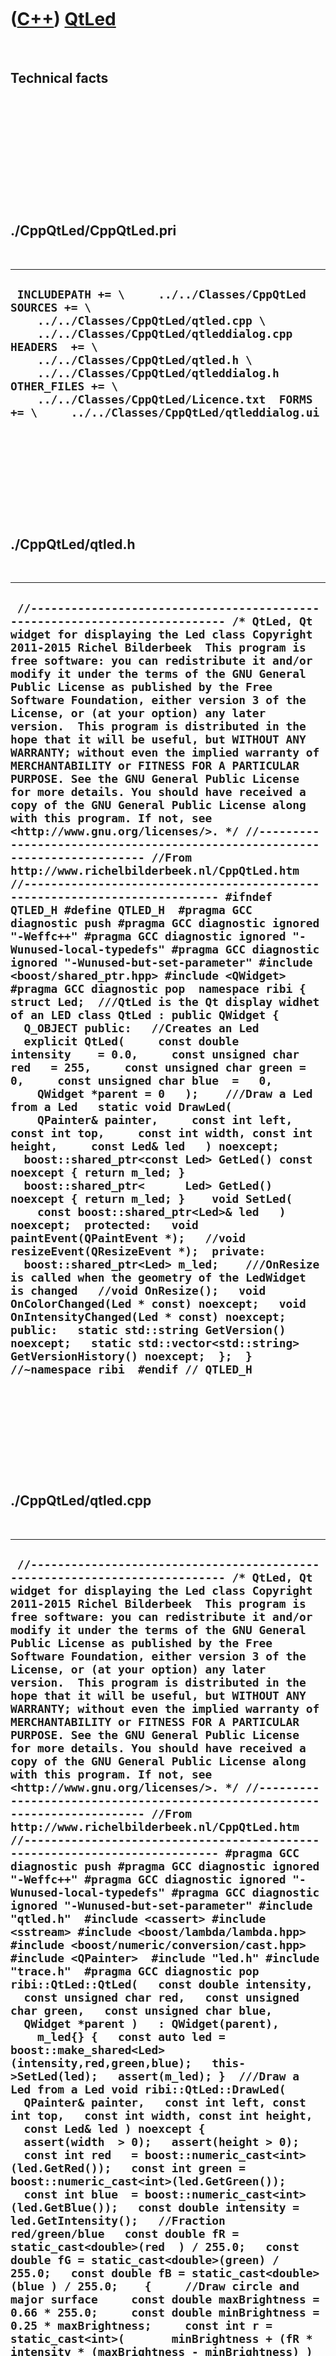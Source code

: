 
 

 

 

 

 

([C++](Cpp.md)) [QtLed](CppQtLed.md)
======================================

 

Technical facts
---------------

 

 

 

 

 

 

./CppQtLed/CppQtLed.pri
-----------------------

 

  ------------------------------------------------------------------------------------------------------------------------------------------------------------------------------------------------------------------------------------------------------------------------------------------------------------------------------------------------------------
  ` INCLUDEPATH += \     ../../Classes/CppQtLed  SOURCES += \     ../../Classes/CppQtLed/qtled.cpp \     ../../Classes/CppQtLed/qtleddialog.cpp  HEADERS  += \     ../../Classes/CppQtLed/qtled.h \     ../../Classes/CppQtLed/qtleddialog.h  OTHER_FILES += \     ../../Classes/CppQtLed/Licence.txt  FORMS += \     ../../Classes/CppQtLed/qtleddialog.ui`
  ------------------------------------------------------------------------------------------------------------------------------------------------------------------------------------------------------------------------------------------------------------------------------------------------------------------------------------------------------------

 

 

 

 

 

./CppQtLed/qtled.h
------------------

 

  -----------------------------------------------------------------------------------------------------------------------------------------------------------------------------------------------------------------------------------------------------------------------------------------------------------------------------------------------------------------------------------------------------------------------------------------------------------------------------------------------------------------------------------------------------------------------------------------------------------------------------------------------------------------------------------------------------------------------------------------------------------------------------------------------------------------------------------------------------------------------------------------------------------------------------------------------------------------------------------------------------------------------------------------------------------------------------------------------------------------------------------------------------------------------------------------------------------------------------------------------------------------------------------------------------------------------------------------------------------------------------------------------------------------------------------------------------------------------------------------------------------------------------------------------------------------------------------------------------------------------------------------------------------------------------------------------------------------------------------------------------------------------------------------------------------------------------------------------------------------------------------------------------------------------------------------------------------------------------------------------------------------------------------------------------------------------------------------------------------------------------------------------------------------------------------------------------------------------------------------------------------------------------------------------------------------------------------------------------------------------------------------------------------------------------------------------------------------------------------------------------------------------------------------------------------------------------------------------------
  ` //--------------------------------------------------------------------------- /* QtLed, Qt widget for displaying the Led class Copyright 2011-2015 Richel Bilderbeek  This program is free software: you can redistribute it and/or modify it under the terms of the GNU General Public License as published by the Free Software Foundation, either version 3 of the License, or (at your option) any later version.  This program is distributed in the hope that it will be useful, but WITHOUT ANY WARRANTY; without even the implied warranty of MERCHANTABILITY or FITNESS FOR A PARTICULAR PURPOSE. See the GNU General Public License for more details. You should have received a copy of the GNU General Public License along with this program. If not, see <http://www.gnu.org/licenses/>. */ //--------------------------------------------------------------------------- //From http://www.richelbilderbeek.nl/CppQtLed.htm //--------------------------------------------------------------------------- #ifndef QTLED_H #define QTLED_H  #pragma GCC diagnostic push #pragma GCC diagnostic ignored "-Weffc++" #pragma GCC diagnostic ignored "-Wunused-local-typedefs" #pragma GCC diagnostic ignored "-Wunused-but-set-parameter" #include <boost/shared_ptr.hpp> #include <QWidget> #pragma GCC diagnostic pop  namespace ribi {  struct Led;  ///QtLed is the Qt display widhet of an LED class QtLed : public QWidget {   Q_OBJECT public:   //Creates an Led   explicit QtLed(     const double intensity    = 0.0,     const unsigned char red   = 255,     const unsigned char green =   0,     const unsigned char blue  =   0,     QWidget *parent = 0   );    ///Draw a Led from a Led   static void DrawLed(     QPainter& painter,     const int left, const int top,     const int width, const int height,     const Led& led   ) noexcept;     boost::shared_ptr<const Led> GetLed() const noexcept { return m_led; }   boost::shared_ptr<      Led> GetLed()       noexcept { return m_led; }    void SetLed(     const boost::shared_ptr<Led>& led   ) noexcept;  protected:   void paintEvent(QPaintEvent *);   //void resizeEvent(QResizeEvent *);  private:   boost::shared_ptr<Led> m_led;    ///OnResize is called when the geometry of the LedWidget is changed   //void OnResize();   void OnColorChanged(Led * const) noexcept;   void OnIntensityChanged(Led * const) noexcept;  public:   static std::string GetVersion() noexcept;   static std::vector<std::string> GetVersionHistory() noexcept;  };  } //~namespace ribi  #endif // QTLED_H`
  -----------------------------------------------------------------------------------------------------------------------------------------------------------------------------------------------------------------------------------------------------------------------------------------------------------------------------------------------------------------------------------------------------------------------------------------------------------------------------------------------------------------------------------------------------------------------------------------------------------------------------------------------------------------------------------------------------------------------------------------------------------------------------------------------------------------------------------------------------------------------------------------------------------------------------------------------------------------------------------------------------------------------------------------------------------------------------------------------------------------------------------------------------------------------------------------------------------------------------------------------------------------------------------------------------------------------------------------------------------------------------------------------------------------------------------------------------------------------------------------------------------------------------------------------------------------------------------------------------------------------------------------------------------------------------------------------------------------------------------------------------------------------------------------------------------------------------------------------------------------------------------------------------------------------------------------------------------------------------------------------------------------------------------------------------------------------------------------------------------------------------------------------------------------------------------------------------------------------------------------------------------------------------------------------------------------------------------------------------------------------------------------------------------------------------------------------------------------------------------------------------------------------------------------------------------------------------------------------------

 

 

 

 

 

./CppQtLed/qtled.cpp
--------------------

 

  ---------------------------------------------------------------------------------------------------------------------------------------------------------------------------------------------------------------------------------------------------------------------------------------------------------------------------------------------------------------------------------------------------------------------------------------------------------------------------------------------------------------------------------------------------------------------------------------------------------------------------------------------------------------------------------------------------------------------------------------------------------------------------------------------------------------------------------------------------------------------------------------------------------------------------------------------------------------------------------------------------------------------------------------------------------------------------------------------------------------------------------------------------------------------------------------------------------------------------------------------------------------------------------------------------------------------------------------------------------------------------------------------------------------------------------------------------------------------------------------------------------------------------------------------------------------------------------------------------------------------------------------------------------------------------------------------------------------------------------------------------------------------------------------------------------------------------------------------------------------------------------------------------------------------------------------------------------------------------------------------------------------------------------------------------------------------------------------------------------------------------------------------------------------------------------------------------------------------------------------------------------------------------------------------------------------------------------------------------------------------------------------------------------------------------------------------------------------------------------------------------------------------------------------------------------------------------------------------------------------------------------------------------------------------------------------------------------------------------------------------------------------------------------------------------------------------------------------------------------------------------------------------------------------------------------------------------------------------------------------------------------------------------------------------------------------------------------------------------------------------------------------------------------------------------------------------------------------------------------------------------------------------------------------------------------------------------------------------------------------------------------------------------------------------------------------------------------------------------------------------------------------------------------------------------------------------------------------------------------------------------------------------------------------------------------------------------------------------------------------------------------------------------------------------------------------------------------------------------------------------------------------------------------------------------------------------------------------------------------------------------------------------------------------------------------------------------------------------------------------------------------------------------------------------------------------------------------------------------------------------------------------------------------------------------------------------------------------------------------------------------------------------------------------------------------------------------------------------------------------------------------------------------------------------------------------------------------------------------------------------------------------------------------------------------------------------------------------------------------------------------------------------------------------------------------------------------------------------------------------------------------------------------------------------------------------------------------------------------------------------------------------------------------------------------------------------------------------------------------------------------------------------------------------------------------------------------------------------------------------------------------------------------------------------------------------------------------------------------------------------------------------------------------------------------------------------------------------------------------------------------------------------------------------------------------------------------------------------------------------------------------------------------------------------------------------------------------------------------------------------------------------------------------------------------------------------------------------------------------------------------------------------------------------------------------------------------------------------------------------------------------------------------------------------------------------------------------------------------------------------------------------------------------------------------------------------------------------------------------------------------------------------------------------------------------------------------------------------------------------------------------------------------------------------------------------------------------------------------------------------------------------------------------------------------------------------------------------------------------------------------------------------------------------------------------------------------------------------------------------------------------------------------------------------------------------------------------------------------------------------------------------------------------------------------------------------------------------------------------------------------------------------------------------------------------------------------------------------------------------------------------------------------------------------------------------------------------------------------------------------------------------------------------------------------------------------------------------------------------------------------------------------------------------------------------------------------------------------------------------------------------------------------------------------------------------------------------------------------------------------------------------------------------------------------------------------------------------------------------------------------------------------------------------------------------------------------------------------------------------------------------------------------------------------------------------------------------------------------------------------------------------------------------------------------------------------------------------------------------------------------------------------------------------------------------------------------------------------------------------------------------------------------------------------------------------------------------------------------------------------------------------------------------------------------------------------------------------------------------------------------------------------------------------------------------------------------------------------------------------------------------------------------------------------------------------------------------------------------------------------------------------------------------------------------------------------------------------------------------------------------------------------------------------------------------------------------------------------------------------------------------------------------------------------------------------------------------------------------------------------------------------------------------------------------------------------------------------------------------------------------------------------------------------------------------------------------------------------------------------------------------------------------------------------------------------------------
  ` //--------------------------------------------------------------------------- /* QtLed, Qt widget for displaying the Led class Copyright 2011-2015 Richel Bilderbeek  This program is free software: you can redistribute it and/or modify it under the terms of the GNU General Public License as published by the Free Software Foundation, either version 3 of the License, or (at your option) any later version.  This program is distributed in the hope that it will be useful, but WITHOUT ANY WARRANTY; without even the implied warranty of MERCHANTABILITY or FITNESS FOR A PARTICULAR PURPOSE. See the GNU General Public License for more details. You should have received a copy of the GNU General Public License along with this program. If not, see <http://www.gnu.org/licenses/>. */ //--------------------------------------------------------------------------- //From http://www.richelbilderbeek.nl/CppQtLed.htm //--------------------------------------------------------------------------- #pragma GCC diagnostic push #pragma GCC diagnostic ignored "-Weffc++" #pragma GCC diagnostic ignored "-Wunused-local-typedefs" #pragma GCC diagnostic ignored "-Wunused-but-set-parameter" #include "qtled.h"  #include <cassert> #include <sstream> #include <boost/lambda/lambda.hpp> #include <boost/numeric/conversion/cast.hpp>  #include <QPainter>  #include "led.h" #include "trace.h"  #pragma GCC diagnostic pop  ribi::QtLed::QtLed(   const double intensity,   const unsigned char red,   const unsigned char green,   const unsigned char blue,   QWidget *parent )   : QWidget(parent),     m_led{} {   const auto led = boost::make_shared<Led>(intensity,red,green,blue);   this->SetLed(led);   assert(m_led); }  ///Draw a Led from a Led void ribi::QtLed::DrawLed(   QPainter& painter,   const int left, const int top,   const int width, const int height,   const Led& led ) noexcept {   assert(width  > 0);   assert(height > 0);   const int red   = boost::numeric_cast<int>(led.GetRed());   const int green = boost::numeric_cast<int>(led.GetGreen());   const int blue  = boost::numeric_cast<int>(led.GetBlue());   const double intensity = led.GetIntensity();   //Fraction red/green/blue   const double fR = static_cast<double>(red  ) / 255.0;   const double fG = static_cast<double>(green) / 255.0;   const double fB = static_cast<double>(blue ) / 255.0;    {     //Draw circle and major surface     const double maxBrightness = 0.66 * 255.0;     const double minBrightness = 0.25 * maxBrightness;     const int r = static_cast<int>(       minBrightness + (fR * intensity * (maxBrightness - minBrightness) ) );     const int g = static_cast<int>(       minBrightness + (fG * intensity * (maxBrightness - minBrightness) ) );     const int b = static_cast<int>(       minBrightness + (fB * intensity * (maxBrightness - minBrightness) ) );     assert( r >= 0 ); assert( r < 256);     assert( g >= 0 ); assert( g < 256);     assert( b >= 0 ); assert( b < 256);     const int pen_width = 1 + (std::min(width,height) / 25);     assert(pen_width > 0);     {       QPen pen = painter.pen();       pen.setWidth(pen_width);       pen.setColor(QColor(0,0,0));       painter.setPen(pen);     }     painter.setBrush(QBrush(QColor(r,g,b)));     painter.drawEllipse(       left + pen_width,       top + pen_width,       width  - (4 * pen_width),       height - (4 * pen_width)     );   }   {     //Draw topleft smaller lighter surface     const double maxBrightness = 1.00 * 255.0;     const double minBrightness = 0.25 * maxBrightness;     const int r = static_cast<int>(       minBrightness + (fR * intensity * (maxBrightness - minBrightness) ) );     const int g = static_cast<int>(       minBrightness + (fG * intensity * (maxBrightness - minBrightness) ) );     const int b = static_cast<int>(       minBrightness + (fB * intensity * (maxBrightness - minBrightness) ) );     assert( r >= 0 ); assert( r < 256);     assert( g >= 0 ); assert( g < 256);     assert( b >= 0 ); assert( b < 256);     const int x = left + (width  / 2) - (0.707 * static_cast<double>(width ) * 0.5);     const int y = top  + (height / 2) - (0.707 * static_cast<double>(height) * 0.5);     const int w = (0.707 * static_cast<double>(width ) * 0.5);     const int h = (0.707 * static_cast<double>(height) * 0.5);     {       QPen pen = painter.pen();       pen.setWidth(1);       pen.setColor(QColor(r,g,b));       painter.setPen(pen);     }     painter.setBrush(QBrush(QColor(r,g,b)));     painter.drawEllipse(x,y,w,h);   }   {     //Draw bottomright smaller darker surface     const double maxBrightness = 0.33 * 255.0;     const double minBrightness = 0.25 * maxBrightness;     const int r = static_cast<int>(       minBrightness + (fR * intensity * (maxBrightness - minBrightness) ) );     const int g = static_cast<int>(       minBrightness + (fG * intensity * (maxBrightness - minBrightness) ) );     const int b = static_cast<int>(       minBrightness + (fB * intensity * (maxBrightness - minBrightness) ) );     assert( r >= 0 ); assert( r < 256);     assert( g >= 0 ); assert( g < 256);     assert( b >= 0 ); assert( b < 256);     const int x = left + (width  / 2) - 1;     const int y = top  + (height / 2) - 1;     const int w = (0.707 * static_cast<double>(width ) * 0.5);     const int h = (0.707 * static_cast<double>(height) * 0.5);      {       QPen pen = painter.pen();       pen.setWidth(1);       pen.setColor(QColor(r,g,b));       painter.setPen(pen);     }     painter.setBrush(QBrush(QColor(r,g,b)));     painter.drawEllipse(x,y,w,h);   } }  std::string ribi::QtLed::GetVersion() noexcept {   return "1.0"; }  std::vector<std::string> ribi::QtLed::GetVersionHistory() noexcept {   return {     "2014-06-20: Version 1.0: initial version"   }; }  void ribi::QtLed::OnColorChanged(Led * const) noexcept {   this->update(); }  void ribi::QtLed::OnIntensityChanged(Led * const) noexcept {   this->update(); }  void ribi::QtLed::paintEvent(QPaintEvent *) {   QPainter p(this);   DrawLed(     p,     this->rect().left(),     this->rect().top(),     this->rect().width(),     this->rect().height(),     //this->geometry().left(),     //this->geometry().top(),     //this->geometry().width(),     //this->geometry().height(),     *m_led   ); }  void ribi::QtLed::SetLed(const boost::shared_ptr<Led>& led) noexcept {   const bool verbose{false};    assert(led);   if (m_led == led)   {     return;   }   if (verbose)   {     std::stringstream s;     s << "Setting led '" << (*led) << "'\n";   }    const auto blue_after = led->GetBlue();   const auto green_after = led->GetGreen();   const auto intensity_after = led->GetIntensity();   const auto red_after = led->GetRed();     bool blue_changed  = true;   bool green_changed  = true;   bool intensity_changed = true;   bool red_changed = true;    if (m_led)   {     const auto blue_before = m_led->GetBlue();     const auto green_before = m_led->GetGreen();     const auto intensity_before = m_led->GetIntensity();     const auto red_before = m_led->GetRed();      blue_changed  = blue_before != blue_after;     green_changed  = green_before != green_after;     intensity_changed = intensity_before != intensity_after;     red_changed = red_before != red_after;       if (verbose)     {       if (blue_changed)       {         std::stringstream s;         s           << "Blue will change from "           << blue_before           << " to "           << blue_after           << '\n'         ;         TRACE(s.str());       }       if (green_changed)       {         std::stringstream s;         s << "Green will change from " << green_before           << " to " << green_after << '\n';         TRACE(s.str());       }       if (intensity_changed)       {         std::stringstream s;         s << "Intensity will change from '" << intensity_before           << "' to '" << intensity_after << "'\n";         TRACE(s.str());       }       if (red_changed)       {         std::stringstream s;         s << "Red will change from " << red_before           << " to " << red_after << '\n';         TRACE(s.str());       }     }      //Disconnect m_led     m_led->m_signal_color_changed.disconnect(       boost::bind(&ribi::QtLed::OnColorChanged,this,boost::lambda::_1)     );     m_led->m_signal_intensity_changed.disconnect(       boost::bind(&ribi::QtLed::OnIntensityChanged,this,boost::lambda::_1)     );   }    //Replace m_led by the new one   m_led = led;    assert(m_led->GetBlue() == blue_after);   assert(m_led->GetGreen() == green_after);   assert(m_led->GetIntensity() == intensity_after);   assert(m_led->GetRed() == red_after);    m_led->m_signal_color_changed.connect(     boost::bind(&ribi::QtLed::OnColorChanged,this,boost::lambda::_1)   );   m_led->m_signal_intensity_changed.connect(     boost::bind(&ribi::QtLed::OnIntensityChanged,this,boost::lambda::_1)   );    //Emit everything that has changed   if (blue_changed || green_changed || red_changed)   {     m_led->m_signal_color_changed(m_led.get());   }   if (intensity_changed)   {     m_led->m_signal_intensity_changed(m_led.get());   }    assert( led ==  m_led);   assert(*led == *m_led); }`
  ---------------------------------------------------------------------------------------------------------------------------------------------------------------------------------------------------------------------------------------------------------------------------------------------------------------------------------------------------------------------------------------------------------------------------------------------------------------------------------------------------------------------------------------------------------------------------------------------------------------------------------------------------------------------------------------------------------------------------------------------------------------------------------------------------------------------------------------------------------------------------------------------------------------------------------------------------------------------------------------------------------------------------------------------------------------------------------------------------------------------------------------------------------------------------------------------------------------------------------------------------------------------------------------------------------------------------------------------------------------------------------------------------------------------------------------------------------------------------------------------------------------------------------------------------------------------------------------------------------------------------------------------------------------------------------------------------------------------------------------------------------------------------------------------------------------------------------------------------------------------------------------------------------------------------------------------------------------------------------------------------------------------------------------------------------------------------------------------------------------------------------------------------------------------------------------------------------------------------------------------------------------------------------------------------------------------------------------------------------------------------------------------------------------------------------------------------------------------------------------------------------------------------------------------------------------------------------------------------------------------------------------------------------------------------------------------------------------------------------------------------------------------------------------------------------------------------------------------------------------------------------------------------------------------------------------------------------------------------------------------------------------------------------------------------------------------------------------------------------------------------------------------------------------------------------------------------------------------------------------------------------------------------------------------------------------------------------------------------------------------------------------------------------------------------------------------------------------------------------------------------------------------------------------------------------------------------------------------------------------------------------------------------------------------------------------------------------------------------------------------------------------------------------------------------------------------------------------------------------------------------------------------------------------------------------------------------------------------------------------------------------------------------------------------------------------------------------------------------------------------------------------------------------------------------------------------------------------------------------------------------------------------------------------------------------------------------------------------------------------------------------------------------------------------------------------------------------------------------------------------------------------------------------------------------------------------------------------------------------------------------------------------------------------------------------------------------------------------------------------------------------------------------------------------------------------------------------------------------------------------------------------------------------------------------------------------------------------------------------------------------------------------------------------------------------------------------------------------------------------------------------------------------------------------------------------------------------------------------------------------------------------------------------------------------------------------------------------------------------------------------------------------------------------------------------------------------------------------------------------------------------------------------------------------------------------------------------------------------------------------------------------------------------------------------------------------------------------------------------------------------------------------------------------------------------------------------------------------------------------------------------------------------------------------------------------------------------------------------------------------------------------------------------------------------------------------------------------------------------------------------------------------------------------------------------------------------------------------------------------------------------------------------------------------------------------------------------------------------------------------------------------------------------------------------------------------------------------------------------------------------------------------------------------------------------------------------------------------------------------------------------------------------------------------------------------------------------------------------------------------------------------------------------------------------------------------------------------------------------------------------------------------------------------------------------------------------------------------------------------------------------------------------------------------------------------------------------------------------------------------------------------------------------------------------------------------------------------------------------------------------------------------------------------------------------------------------------------------------------------------------------------------------------------------------------------------------------------------------------------------------------------------------------------------------------------------------------------------------------------------------------------------------------------------------------------------------------------------------------------------------------------------------------------------------------------------------------------------------------------------------------------------------------------------------------------------------------------------------------------------------------------------------------------------------------------------------------------------------------------------------------------------------------------------------------------------------------------------------------------------------------------------------------------------------------------------------------------------------------------------------------------------------------------------------------------------------------------------------------------------------------------------------------------------------------------------------------------------------------------------------------------------------------------------------------------------------------------------------------------------------------------------------------------------------------------------------------------------------------------------------------------------------------------------------------------------------------------------------------------------------------------------------------------------------------------------------------------------------------------------------------------------------------------------------------------------------------------------------------------------------------------------------------------------------------------------------------------------------------------------------------------------------------------------------------------------------

 

 

 

 

 

./CppQtLed/qtleddialog.h
------------------------

 

  --------------------------------------------------------------------------------------------------------------------------------------------------------------------------------------------------------------------------------------------------------------------------------------------------------------------------------------------------------------------------------------------------------------------------------------------------------------------------------------------------------------------------------------------------------------------------------------------------------------------------------------------------------------------------------------------------------------------------------------------------------------------------------------------------------------------------------------------------------------------------------------------------------------------------------------------------------------------------------------------------------------------------------------------------------------------------------------------------------------------------------------------------------------------------------------------------------------------------------------------------------------------------------------------------------------------------------------------------------------------------------------------------------------------------------------------------------------------------------------------------------------------------------------------------------------------------------------------------------------------------------------------------------------------------------------------------------------------------------------------------------------------------------------------------------------------------------------------------------------------------------------------------------------------------------------------------------------------------------------------------------------------------------------------------------------------------------------------------------------------------------------------------------------------------------------------------------------------------------------------------------------------------------------------------------------------------------------------------------------------------
  ` //--------------------------------------------------------------------------- /* QtLedWidget, Qt widget for displaying the Led class Copyright 2011-2015 Richel Bilderbeek  This program is free software: you can redistribute it and/or modify it under the terms of the GNU General Public License as published by the Free Software Foundation, either version 3 of the License, or (at your option) any later version.  This program is distributed in the hope that it will be useful, but WITHOUT ANY WARRANTY; without even the implied warranty of MERCHANTABILITY or FITNESS FOR A PARTICULAR PURPOSE. See the GNU General Public License for more details. You should have received a copy of the GNU General Public License along with this program. If not, see <http://www.gnu.org/licenses/>. */ //--------------------------------------------------------------------------- //From http://www.richelbilderbeek.nl/CppQtLedWidget.htm //--------------------------------------------------------------------------- #ifndef QTLEDDIALOG_H #define QTLEDDIALOG_H  #include <string> #include <vector>  #pragma GCC diagnostic push #pragma GCC diagnostic ignored "-Weffc++" #pragma GCC diagnostic ignored "-Wunused-local-typedefs" #pragma GCC diagnostic ignored "-Wunused-but-set-parameter" #include <boost/shared_ptr.hpp> #include "qthideandshowdialog.h" #pragma GCC diagnostic pop  namespace Ui {   class QtLedDialog; }  namespace ribi {  struct Led;  ///Displays an LED as a dialog class QtLedDialog : public ::ribi::QtHideAndShowDialog {   Q_OBJECT  public:   explicit QtLedDialog(QWidget *parent = 0);   QtLedDialog(const QtLedDialog&) = delete;   QtLedDialog& operator=(const QtLedDialog&) = delete;   ~QtLedDialog() noexcept;    void SetLed(const boost::shared_ptr<Led>& led) noexcept;   boost::shared_ptr<Led> GetLed() const noexcept { return m_led; }   private slots:   void on_box_blue_valueChanged(int arg1);   void on_box_green_valueChanged(int arg1);   void on_box_intensity_valueChanged(double arg1);   void on_box_red_valueChanged(int arg1);  private:   Ui::QtLedDialog *ui;    ///The LED to work on   boost::shared_ptr<Led> m_led;    void OnColorChanged(Led * const led) noexcept;   void OnIntensityChanged(Led * const led) noexcept; };  } //~namespace ribi  #endif // QTLEDDIALOG_H`
  --------------------------------------------------------------------------------------------------------------------------------------------------------------------------------------------------------------------------------------------------------------------------------------------------------------------------------------------------------------------------------------------------------------------------------------------------------------------------------------------------------------------------------------------------------------------------------------------------------------------------------------------------------------------------------------------------------------------------------------------------------------------------------------------------------------------------------------------------------------------------------------------------------------------------------------------------------------------------------------------------------------------------------------------------------------------------------------------------------------------------------------------------------------------------------------------------------------------------------------------------------------------------------------------------------------------------------------------------------------------------------------------------------------------------------------------------------------------------------------------------------------------------------------------------------------------------------------------------------------------------------------------------------------------------------------------------------------------------------------------------------------------------------------------------------------------------------------------------------------------------------------------------------------------------------------------------------------------------------------------------------------------------------------------------------------------------------------------------------------------------------------------------------------------------------------------------------------------------------------------------------------------------------------------------------------------------------------------------------------------------

 

 

 

 

 

./CppQtLed/qtleddialog.cpp
--------------------------

 

  -----------------------------------------------------------------------------------------------------------------------------------------------------------------------------------------------------------------------------------------------------------------------------------------------------------------------------------------------------------------------------------------------------------------------------------------------------------------------------------------------------------------------------------------------------------------------------------------------------------------------------------------------------------------------------------------------------------------------------------------------------------------------------------------------------------------------------------------------------------------------------------------------------------------------------------------------------------------------------------------------------------------------------------------------------------------------------------------------------------------------------------------------------------------------------------------------------------------------------------------------------------------------------------------------------------------------------------------------------------------------------------------------------------------------------------------------------------------------------------------------------------------------------------------------------------------------------------------------------------------------------------------------------------------------------------------------------------------------------------------------------------------------------------------------------------------------------------------------------------------------------------------------------------------------------------------------------------------------------------------------------------------------------------------------------------------------------------------------------------------------------------------------------------------------------------------------------------------------------------------------------------------------------------------------------------------------------------------------------------------------------------------------------------------------------------------------------------------------------------------------------------------------------------------------------------------------------------------------------------------------------------------------------------------------------------------------------------------------------------------------------------------------------------------------------------------------------------------------------------------------------------------------------------------------------------------------------------------------------------------------------------------------------------------------------------------------------------------------------------------------------------------------------------------------------------------------------------------------------------------------------------------------------------------------------------------------------------------------------------------------------------------------------------------------------------------------------------------------------------------------------------------------------------------------------------------------------------------------------------------------------------------------------------------------------------------------------------------------------------------------------------------------------------------------------------------------------------------------------------------------------------------------------------------------------------------------------------------------------------------------------------------------------------------------------------------------------------------------------------------------------------------------------------------------------------------------------------------------------------------------------------------------------------------------------------------------------------------------------------------------------------------------------------------------------------------------------------------------------------------------------------------------------------------------------------------------------------------------------------------------------------------------------------------------------------------------------------------------------------------------------------------------------------------------------------------------------------------------------------------------------------------------------------------------------------------------------------------------------------------------------------------------------------------------------------------------------------------------------------------------------------------------------------------------------------------------------------------------------------------------------------------------------------------------------------------------------------------------------------------------------------------------------------------------------------------------------------------
  ` //--------------------------------------------------------------------------- /* QtLedWidget, Qt led for displaying the Led class Copyright 2011-2015 Richel Bilderbeek  This program is free software: you can redistribute it and/or modify it under the terms of the GNU General Public License as published by the Free Software Foundation, either version 3 of the License, or (at your option) any later version.  This program is distributed in the hope that it will be useful, but WITHOUT ANY WARRANTY; without even the implied warranty of MERCHANTABILITY or FITNESS FOR A PARTICULAR PURPOSE. See the GNU General Public License for more details. You should have received a copy of the GNU General Public License along with this program. If not, see <http://www.gnu.org/licenses/>. */ //--------------------------------------------------------------------------- //From http://www.richelbilderbeek.nl/CppQtLedWidget.htm //--------------------------------------------------------------------------- #include "qtleddialog.h"  #pragma GCC diagnostic push #pragma GCC diagnostic ignored "-Weffc++" #pragma GCC diagnostic ignored "-Wunused-local-typedefs" #pragma GCC diagnostic ignored "-Wunused-but-set-parameter" #include <cassert> #include <sstream>  #include <boost/lambda/bind.hpp> #include <boost/lambda/lambda.hpp>  #include "led.h" #include "trace.h" #include "ui_qtleddialog.h" #pragma GCC diagnostic pop  ribi::QtLedDialog::QtLedDialog(QWidget *parent)   : QtHideAndShowDialog(parent),     ui(new Ui::QtLedDialog),     m_led{} {   ui->setupUi(this); }  ribi::QtLedDialog::~QtLedDialog() noexcept {   delete ui; }  void ribi::QtLedDialog::on_box_intensity_valueChanged(double arg1) {   m_led->SetIntensity(arg1); }  void ribi::QtLedDialog::on_box_blue_valueChanged(int arg1) {   m_led->SetBlue(arg1); }  void ribi::QtLedDialog::on_box_green_valueChanged(int arg1) {   m_led->SetGreen(arg1); }  void ribi::QtLedDialog::on_box_red_valueChanged(int arg1) {   m_led->SetRed(arg1); }  void ribi::QtLedDialog::OnColorChanged(Led * const led) noexcept {   assert(led);   ui->box_red->setValue(led->GetRed());   ui->box_green->setValue(led->GetGreen());   ui->box_blue->setValue(led->GetBlue()); }  void ribi::QtLedDialog::OnIntensityChanged(Led * const led) noexcept {   assert(led);   ui->box_intensity->setValue(led->GetIntensity()); }  void ribi::QtLedDialog::SetLed(const boost::shared_ptr<Led>& led) noexcept {   const bool verbose{false};    assert(led);   if (m_led == led)   {     return;   }   if (verbose)   {     std::stringstream s;     s << "Setting led '" << (*led) << "'\n";   }    const auto blue_after      = led->GetBlue();   const auto green_after     = led->GetGreen();   const auto intensity_after = led->GetIntensity();   const auto red_after       = led->GetRed();     bool blue_changed  = true;   bool green_changed  = true;   bool intensity_changed = true;   bool red_changed = true;    if (m_led)   {     const auto blue_before  = m_led->GetBlue();     const auto green_before  = m_led->GetGreen();     const auto intensity_before = m_led->GetIntensity();     const auto red_before = m_led->GetRed();      blue_changed  = blue_before != blue_after;     green_changed  = green_before != green_after;     intensity_changed = intensity_before != intensity_after;     red_changed = red_before != red_after;      if (verbose)     {       if (blue_changed)       {         std::stringstream s;         s           << "Blue will change from "           << blue_before           << " to "           << blue_after           << '\n'         ;         TRACE(s.str());       }       if (green_changed)       {         std::stringstream s;         s << "Green will change from " << green_before           << " to " << green_after << '\n';         TRACE(s.str());       }       if (intensity_changed)       {         std::stringstream s;         s << "Intensity will change from " << intensity_before           << " to " << intensity_after << '\n';         TRACE(s.str());       }       if (red_changed)       {         std::stringstream s;         s << "Red will change from " << red_before           << " to " << red_after << '\n';         TRACE(s.str());       }     }      //Disconnect m_led     m_led->m_signal_color_changed.disconnect(       boost::bind(&ribi::QtLedDialog::OnColorChanged,this,boost::lambda::_1)     );     m_led->m_signal_intensity_changed.disconnect(       boost::bind(&ribi::QtLedDialog::OnIntensityChanged,this,boost::lambda::_1)     );   }    //Replace m_led by the new one   m_led = led;    assert(m_led->GetBlue() == blue_after );   assert(m_led->GetGreen()  == green_after );   assert(m_led->GetIntensity() == intensity_after);   assert(m_led->GetRed() == red_after);    m_led->m_signal_color_changed.connect(     boost::bind(&ribi::QtLedDialog::OnColorChanged,this,boost::lambda::_1)   );   m_led->m_signal_intensity_changed.connect(     boost::bind(&ribi::QtLedDialog::OnIntensityChanged,this,boost::lambda::_1)   );    //Emit everything that has changed   if (blue_changed || green_changed || red_changed)   {     m_led->m_signal_color_changed(m_led.get());   }   if (intensity_changed)   {     m_led->m_signal_intensity_changed(m_led.get());   }   assert( led ==  m_led);   assert(*led == *m_led); }`
  -----------------------------------------------------------------------------------------------------------------------------------------------------------------------------------------------------------------------------------------------------------------------------------------------------------------------------------------------------------------------------------------------------------------------------------------------------------------------------------------------------------------------------------------------------------------------------------------------------------------------------------------------------------------------------------------------------------------------------------------------------------------------------------------------------------------------------------------------------------------------------------------------------------------------------------------------------------------------------------------------------------------------------------------------------------------------------------------------------------------------------------------------------------------------------------------------------------------------------------------------------------------------------------------------------------------------------------------------------------------------------------------------------------------------------------------------------------------------------------------------------------------------------------------------------------------------------------------------------------------------------------------------------------------------------------------------------------------------------------------------------------------------------------------------------------------------------------------------------------------------------------------------------------------------------------------------------------------------------------------------------------------------------------------------------------------------------------------------------------------------------------------------------------------------------------------------------------------------------------------------------------------------------------------------------------------------------------------------------------------------------------------------------------------------------------------------------------------------------------------------------------------------------------------------------------------------------------------------------------------------------------------------------------------------------------------------------------------------------------------------------------------------------------------------------------------------------------------------------------------------------------------------------------------------------------------------------------------------------------------------------------------------------------------------------------------------------------------------------------------------------------------------------------------------------------------------------------------------------------------------------------------------------------------------------------------------------------------------------------------------------------------------------------------------------------------------------------------------------------------------------------------------------------------------------------------------------------------------------------------------------------------------------------------------------------------------------------------------------------------------------------------------------------------------------------------------------------------------------------------------------------------------------------------------------------------------------------------------------------------------------------------------------------------------------------------------------------------------------------------------------------------------------------------------------------------------------------------------------------------------------------------------------------------------------------------------------------------------------------------------------------------------------------------------------------------------------------------------------------------------------------------------------------------------------------------------------------------------------------------------------------------------------------------------------------------------------------------------------------------------------------------------------------------------------------------------------------------------------------------------------------------------------------------------------------------------------------------------------------------------------------------------------------------------------------------------------------------------------------------------------------------------------------------------------------------------------------------------------------------------------------------------------------------------------------------------------------------------------------------------------------------------------------------------------------------------------------------

 

 

 

 

 

 

